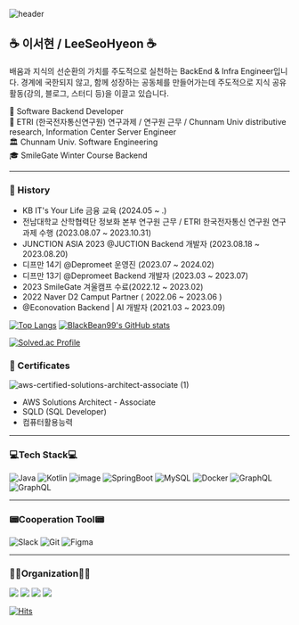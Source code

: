 ![header](https://capsule-render.vercel.app/api?type=slice&color=auto&height=300&section=header&text=BlackBean99%20&fontSize=90)

## ☕ 이서현 / LeeSeoHyeon ☕

배움과 지식의 선순환의 가치를 주도적으로 실천하는 BackEnd & Infra Engineer입니다.
경계에 국한되지 않고, 함께 성장하는 공동체를 만들어가는데 주도적으로 지식 공유 활동(강의, 블로그, 스터디 등)을 이끌고 있습니다.

👨 Software Backend Developer<br/>
🏫 ETRI (한국전자통신연구원) 연구과제 / 연구원 근무 / Chunnam Univ distributive research, Information Center Server Engineer<br/>
🏛 Chunnam Univ. Software Engineering<br/>
🎓 SmileGate Winter Course Backend<br/>


---

### 🏅 History
- KB IT's Your Life 금융 교육 (2024.05 ~ .)
- 전남대학교 산학협력단 정보화 본부 연구원 근무 / ETRI 한국전자통신 연구원 연구과제 수행 (2023.08.07 ~ 2023.10.31)
- JUNCTION ASIA 2023 @JUCTION Backend 개발자 (2023.08.18 ~ 2023.08.20)
- 디프만 14기 @Depromeet 운영진 (2023.07 ~ 2024.02)
- 디프만 13기 @Depromeet Backend 개발자 (2023.03 ~ 2023.07)
- 2023 SmileGate 겨울캠프 수료(2022.12 ~ 2023.02)
- 2022 Naver D2 Camput Partner ( 2022.06 ~ 2023.06 )
- @Econovation Backend | AI 개발자 (2021.03 ~ 2023.09)

[![Top Langs](https://github-readme-stats.vercel.app/api/top-langs/?username=BlackBean99&langs_count=10&layout=compact&theme=highcontrast)](https://github.com/BlackBean99) [![BlackBean99's GitHub stats](https://github-readme-stats.vercel.app/api?username=BlackBean99&show_icon=true&theme=github_dark)](https://github.com/anuraghazra/github-readme-stats)  ﻿

[![Solved.ac Profile](http://mazassumnida.wtf/api/v2/generate_badge?boj=BlackBean99)](https://solved.ac/BlackBean99/)


### 🏅 Certificates
![aws-certified-solutions-architect-associate (1)](https://github.com/BlackBean99/BlackBean99/assets/54030889/00795d79-6355-4031-84be-9cfd988a5894)
- AWS Solutions Architect - Associate
- SQLD (SQL Developer)
- 컴퓨터활용능력

---
### 💻Tech Stack💻
![Java](https://img.shields.io/badge/Java-007396?style=flat-square&logo=Java&logoColor=white) ![Kotlin](https://img.shields.io/badge/Kotlin-7F52FF?style=flat-square&logo=Java&logoColor=#7F52FF)
![image](https://github.com/BlackBean99/BlackBean99/assets/54030889/d319f527-1e88-4db2-9a3d-d32c1e3af6ac) ![SpringBoot](https://img.shields.io/badge/SpringBoot-색상?style=flat-square&logo=SpringBoot&logoColor=white) ![MySQL](https://img.shields.io/badge/MySQL-white?style=flat-square&logo=MySQL&logoColor=#4479A1) ![Docker](https://img.shields.io/badge/Docker-white?style=flat-square&logo=Docker&logoColor=#4479A1) ![GraphQL](https://img.shields.io/badge/GraphQL-000000?style=flat-square&logo=graphQL&logoColor=E10098) ![GraphQL](https://img.shields.io/badge/AWS-FF9900?style=flat-square&logo=AmazonAWS&logoColor=232F3E)


---
### 📟Cooperation Tool📟
![Slack](https://img.shields.io/badge/Slack-4A154B?style=flat-square&logo=Slack&logoColor=0000) ![Git](https://img.shields.io/badge/GitHub-181717?style=flat-square&logo=gitHub&logoColor=0000) ![Figma](https://img.shields.io/badge/Figma-F24E1E?style=flat-square&logo=Figma&logoColor=000000)

---

### 🧑‍💻Organization🧑‍💻

<a href = "https://depromeet.com"><img src = "https://img.shields.io/badge/Depromeet-003D7D?style=flat-square"></a>
<a href = "https://econovation.kr/about"><img src = "https://img.shields.io/badge/Econovation-003D7D?style=flat-square"></a>
<a href = "https://d2.naver.com"><img src = "https://img.shields.io/badge/NaverD2-28CF37?style=flat-square"></a>
<a href = "https://careers.smilegate.com/student/development-camp)"><img src = "https://img.shields.io/badge/SmileGate-FD6F23?style=flat-square"></a>


[![Hits](https://hits.seeyoufarm.com/api/count/incr/badge.svg?url=https%3A%2F%2Fgithub.com%2FBlackBean99&count_bg=%234B8EEE&title_bg=%23000000&icon=github.svg&icon_color=%23FFFFFF&title=hits&edge_flat=false)](https://hits.seeyoufarm.com)

